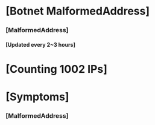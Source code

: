 # [Botnet MalformedAddress]
### [MalformedAddress]
#### [Updated every 2~3 hours]

# [Counting 1002 IPs]

# [Symptoms] 
###   [MalformedAddress]
